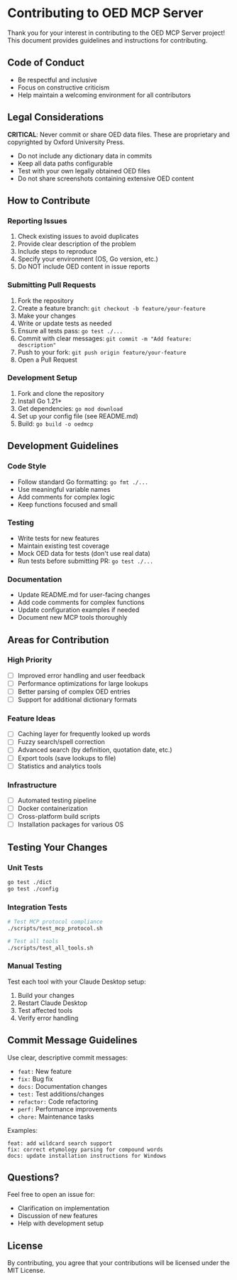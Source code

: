 # Contributing to OED MCP Server

Thank you for your interest in contributing to the OED MCP Server project! This document provides guidelines and instructions for contributing.

## Code of Conduct

- Be respectful and inclusive
- Focus on constructive criticism
- Help maintain a welcoming environment for all contributors

## Legal Considerations

**CRITICAL**: Never commit or share OED data files. These are proprietary and copyrighted by Oxford University Press.

- Do not include any dictionary data in commits
- Keep all data paths configurable
- Test with your own legally obtained OED files
- Do not share screenshots containing extensive OED content

## How to Contribute

### Reporting Issues

1. Check existing issues to avoid duplicates
2. Provide clear description of the problem
3. Include steps to reproduce
4. Specify your environment (OS, Go version, etc.)
5. Do NOT include OED content in issue reports

### Submitting Pull Requests

1. Fork the repository
2. Create a feature branch: `git checkout -b feature/your-feature`
3. Make your changes
4. Write or update tests as needed
5. Ensure all tests pass: `go test ./...`
6. Commit with clear messages: `git commit -m "Add feature: description"`
7. Push to your fork: `git push origin feature/your-feature`
8. Open a Pull Request

### Development Setup

1. Fork and clone the repository
2. Install Go 1.21+
3. Get dependencies: `go mod download`
4. Set up your config file (see README.md)
5. Build: `go build -o oedmcp`

## Development Guidelines

### Code Style

- Follow standard Go formatting: `go fmt ./...`
- Use meaningful variable names
- Add comments for complex logic
- Keep functions focused and small

### Testing

- Write tests for new features
- Maintain existing test coverage
- Mock OED data for tests (don't use real data)
- Run tests before submitting PR: `go test ./...`

### Documentation

- Update README.md for user-facing changes
- Add code comments for complex functions
- Update configuration examples if needed
- Document new MCP tools thoroughly

## Areas for Contribution

### High Priority

- [ ] Improved error handling and user feedback
- [ ] Performance optimizations for large lookups
- [ ] Better parsing of complex OED entries
- [ ] Support for additional dictionary formats

### Feature Ideas

- [ ] Caching layer for frequently looked up words
- [ ] Fuzzy search/spell correction
- [ ] Advanced search (by definition, quotation date, etc.)
- [ ] Export tools (save lookups to file)
- [ ] Statistics and analytics tools

### Infrastructure

- [ ] Automated testing pipeline
- [ ] Docker containerization
- [ ] Cross-platform build scripts
- [ ] Installation packages for various OS

## Testing Your Changes

### Unit Tests

```bash
go test ./dict
go test ./config
```

### Integration Tests

```bash
# Test MCP protocol compliance
./scripts/test_mcp_protocol.sh

# Test all tools
./scripts/test_all_tools.sh
```

### Manual Testing

Test each tool with your Claude Desktop setup:
1. Build your changes
2. Restart Claude Desktop
3. Test affected tools
4. Verify error handling

## Commit Message Guidelines

Use clear, descriptive commit messages:

- `feat:` New feature
- `fix:` Bug fix
- `docs:` Documentation changes
- `test:` Test additions/changes
- `refactor:` Code refactoring
- `perf:` Performance improvements
- `chore:` Maintenance tasks

Examples:
```
feat: add wildcard search support
fix: correct etymology parsing for compound words
docs: update installation instructions for Windows
```

## Questions?

Feel free to open an issue for:
- Clarification on implementation
- Discussion of new features
- Help with development setup

## License

By contributing, you agree that your contributions will be licensed under the MIT License.